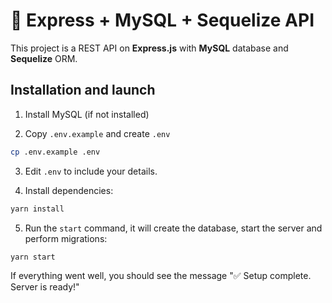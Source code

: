 # 🚀 Express + MySQL + Sequelize API

This project is a REST API on **Express.js** with **MySQL** database and **Sequelize** ORM.

## Installation and launch

1. Install MySQL (if not installed)

2. Copy `.env.example` and create `.env`

```sh
cp .env.example .env
```

3. Edit `.env` to include your details.

4. Install dependencies:

```sh
yarn install
```

5. Run the `start` command, it will create the database, start the server and perform migrations:

```sh
yarn start
```

If everything went well, you should see the message "✅ Setup complete. Server is ready!"
